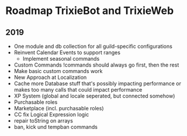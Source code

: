 # Roadmap TrixieBot and TrixieWeb

## 2019

* One module and db collection for all guild-specific configurations
* Reinvent Calendar Events to support ranges
    * Implement seasonal commands
* Custom Commands !commands should always go first, then the rest
* Make basic custom commands work
* New Approach at Localization
* Cache more Database stuff that's possibly impacting performance or makes too many calls that could impact performance 
* XP System (global and locale seperated, but connected somehow)
* Purchasable roles
* Marketplace (incl. purchasable roles)
* CC fix Logical Expression logic
* repair toString on arrays
* ban, kick und tempban commands
